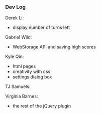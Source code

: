 ### Dev Log
Derek Li:
- display number of turns left

Gabriel Wild:
- WebStorage API and saving high scores

Kyle Qin:
- html pages
- creativity with css
- settings dialog box

TJ Samuels:

Virginia Barnes:
- the rest of the jQuery plugin


###
